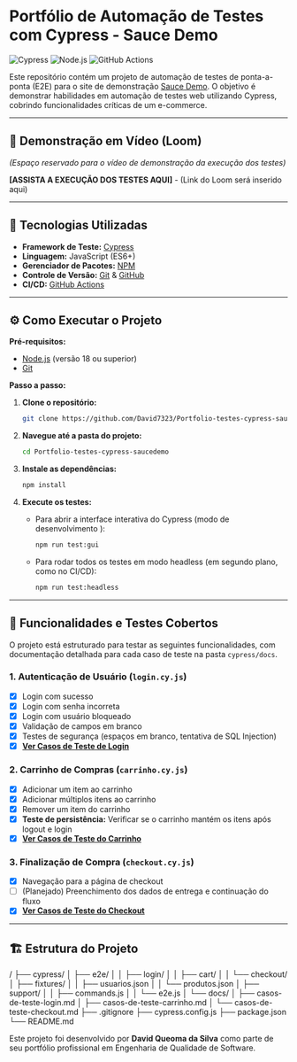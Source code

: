 # Portfólio de Automação de Testes com Cypress - Sauce Demo

![Cypress](https://img.shields.io/badge/Cypress-13.13.1-brightgreen )
![Node.js](https://img.shields.io/badge/Node.js-v20.15.1-blue )
![GitHub Actions](https://img.shields.io/badge/CI/CD-GitHub_Actions-blueviolet )

Este repositório contém um projeto de automação de testes de ponta-a-ponta (E2E) para o site de demonstração [Sauce Demo](https://www.saucedemo.com/ ). O objetivo é demonstrar habilidades em automação de testes web utilizando Cypress, cobrindo funcionalidades críticas de um e-commerce.

---

## 🎥 Demonstração em Vídeo (Loom)

*(Espaço reservado para o vídeo de demonstração da execução dos testes)*

**[ASSISTA A EXECUÇÃO DOS TESTES AQUI]** - (Link do Loom será inserido aqui)

---

## 🚀 Tecnologias Utilizadas

*   **Framework de Teste:** [Cypress](https://www.cypress.io/ )
*   **Linguagem:** JavaScript (ES6+)
*   **Gerenciador de Pacotes:** [NPM](https://www.npmjs.com/ )
*   **Controle de Versão:** [Git](https://git-scm.com/ ) & [GitHub](https://github.com/ )
*   **CI/CD:** [GitHub Actions](https://github.com/features/actions )

---

## ⚙️ Como Executar o Projeto

**Pré-requisitos:**
*   [Node.js](https://nodejs.org/en/ ) (versão 18 ou superior)
*   [Git](https://git-scm.com/ )

**Passo a passo:**

1.  **Clone o repositório:**
    ```bash
    git clone https://github.com/David7323/Portfolio-testes-cypress-saucedemo.git
    ```

2.  **Navegue até a pasta do projeto:**
    ```bash
    cd Portfolio-testes-cypress-saucedemo
    ```

3.  **Instale as dependências:**
    ```bash
    npm install
    ```

4.  **Execute os testes:**

    *   Para abrir a interface interativa do Cypress (modo de desenvolvimento ):
        ```bash
        npm run test:gui
        ```
    *   Para rodar todos os testes em modo headless (em segundo plano, como no CI/CD):
        ```bash
        npm run test:headless
        ```

---

## 🧪 Funcionalidades e Testes Cobertos

O projeto está estruturado para testar as seguintes funcionalidades, com documentação detalhada para cada caso de teste na pasta `cypress/docs`.

### 1. Autenticação de Usuário (`login.cy.js`)
-   [x] Login com sucesso
-   [x] Login com senha incorreta
-   [x] Login com usuário bloqueado
-   [x] Validação de campos em branco
-   [x] Testes de segurança (espaços em branco, tentativa de SQL Injection)
-   [x] **[Ver Casos de Teste de Login](./cypress/docs/casos-de-teste-login.md)**

### 2. Carrinho de Compras (`carrinho.cy.js`)
-   [x] Adicionar um item ao carrinho
-   [x] Adicionar múltiplos itens ao carrinho
-   [x] Remover um item do carrinho
-   [x] **Teste de persistência:** Verificar se o carrinho mantém os itens após logout e login
-   [x] **[Ver Casos de Teste do Carrinho](./cypress/docs/casos-de-teste-carrinho.md)**

### 3. Finalização de Compra (`checkout.cy.js`)
-   [x] Navegação para a página de checkout
-   [ ] (Planejado) Preenchimento dos dados de entrega e continuação do fluxo
-   [x] **[Ver Casos de Teste do Checkout](./cypress/docs/casos-de-teste-checkout.md)**

---

## 🏗️ Estrutura do Projeto
/
├── cypress/
│   ├── e2e/
│   │   ├── login/
│   │   ├── cart/
│   │   └── checkout/
│   ├── fixtures/
│   │   ├── usuarios.json
│   │   └── produtos.json
│   ├── support/
│   │   ├── commands.js
│   │   └── e2e.js
│   └── docs/
│       ├── casos-de-teste-login.md
│       ├── casos-de-teste-carrinho.md
│       └── casos-de-teste-checkout.md
├── .gitignore
├── cypress.config.js
├── package.json
└── README.md

Este projeto foi desenvolvido por **David Queoma da Silva** como parte de seu portfólio profissional em Engenharia de Qualidade de Software.

